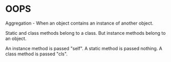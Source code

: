 # OOPS

Aggregation - When an object contains an instance of another object.

Static and class methods belong to a class. But instance methods belong to an object.

An instance method is passed "self". A static method is passed nothing. A class method is passed "cls".
